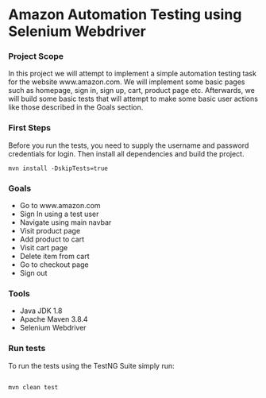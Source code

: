 <h1>Amazon Automation Testing using Selenium Webdriver</h1>
<h3>Project Scope</h3>
<p>In this project we  will attempt to implement a simple automation testing task for the website www.amazon.com.
We will implement some basic pages such as homepage, sign in, sign up, cart, product page etc. Afterwards, we will build some basic tests
that will attempt to make some basic user actions like those described in the Goals section.</p>
<h3>First Steps</h3>
<p>Before you run the tests, you need to supply the username and password credentials for login. Then install all dependencies and build the project.</p>
<code>mvn install -DskipTests=true </code>
<h3>Goals</h3>
<p>
<ul>
<li>Go to www.amazon.com</li>
<li>Sign In using a test user</li>
<li>Navigate using main navbar</li>
<li>Visit product page</li>
<li>Add product to cart</li>
<li>Visit cart page</li>
<li>Delete item from cart</li>
<li>Go to checkout page</li>
<li>Sign out</li>
</ul></p>
<h3>Tools</h3>
<ul>
<li>
Java JDK 1.8
</li>
<li>Apache Maven 3.8.4</li>
<li>Selenium Webdriver</li>
</ul>
<h3>Run tests</h3>
<p>To run the tests using the TestNG Suite simply run:</p>
<code>
mvn clean test
</code>
